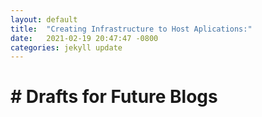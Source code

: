 ```yaml
---
layout: default
title:  "Creating Infrastructure to Host Aplications:"
date:   2021-02-19 20:47:47 -0800
categories: jekyll update
---
```


# #  **Drafts for Future Blogs**
